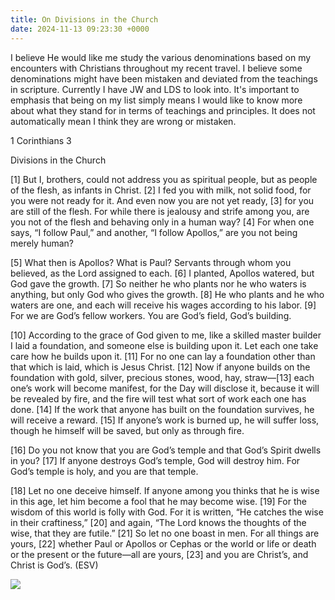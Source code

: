 ```yaml
---
title: On Divisions in the Church
date: 2024-11-13 09:23:30 +0000
---
```


I believe He would like me study the various denominations based on my encounters with Christians throughout my recent travel. I believe some denominations might have been mistaken and deviated from the teachings in scripture. Currently I have JW and LDS to look into. It's important to emphasis that being on my list simply means I would like to know more about what they stand for in terms of teachings and principles. It does not automatically mean I think they are wrong or mistaken.

1 Corinthians 3

Divisions in the Church

[1] But I, brothers, could not address you as spiritual people, but as people of the flesh, as infants in Christ. [2] I fed you with milk, not solid food, for you were not ready for it. And even now you are not yet ready, [3] for you are still of the flesh. For while there is jealousy and strife among you, are you not of the flesh and behaving only in a human way? [4] For when one says, “I follow Paul,” and another, “I follow Apollos,” are you not being merely human?

[5] What then is Apollos? What is Paul? Servants through whom you believed, as the Lord assigned to each. [6] I planted, Apollos watered, but God gave the growth. [7] So neither he who plants nor he who waters is anything, but only God who gives the growth. [8] He who plants and he who waters are one, and each will receive his wages according to his labor. [9] For we are God’s fellow workers. You are God’s field, God’s building.

[10] According to the grace of God given to me, like a skilled master builder I laid a foundation, and someone else is building upon it. Let each one take care how he builds upon it. [11] For no one can lay a foundation other than that which is laid, which is Jesus Christ. [12] Now if anyone builds on the foundation with gold, silver, precious stones, wood, hay, straw—[13] each one’s work will become manifest, for the Day will disclose it, because it will be revealed by fire, and the fire will test what sort of work each one has done. [14] If the work that anyone has built on the foundation survives, he will receive a reward. [15] If anyone’s work is burned up, he will suffer loss, though he himself will be saved, but only as through fire.

[16] Do you not know that you are God’s temple and that God’s Spirit dwells in you? [17] If anyone destroys God’s temple, God will destroy him. For God’s temple is holy, and you are that temple.

[18] Let no one deceive himself. If anyone among you thinks that he is wise in this age, let him become a fool that he may become wise. [19] For the wisdom of this world is folly with God. For it is written, “He catches the wise in their craftiness,” [20] and again, “The Lord knows the thoughts of the wise, that they are futile.” [21] So let no one boast in men. For all things are yours, [22] whether Paul or Apollos or Cephas or the world or life or death or the present or the future—all are yours, [23] and you are Christ’s, and Christ is God’s. (ESV)

![](/f2fcf46a0b4547623f41bd4afa3e1772.jpg)